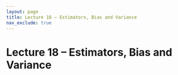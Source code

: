 ```yaml
---
layout: page
title: Lecture 18 – Estimators, Bias and Variance
nav_exclude: true
---
```


# Lecture 18 – Estimators, Bias and Variance

